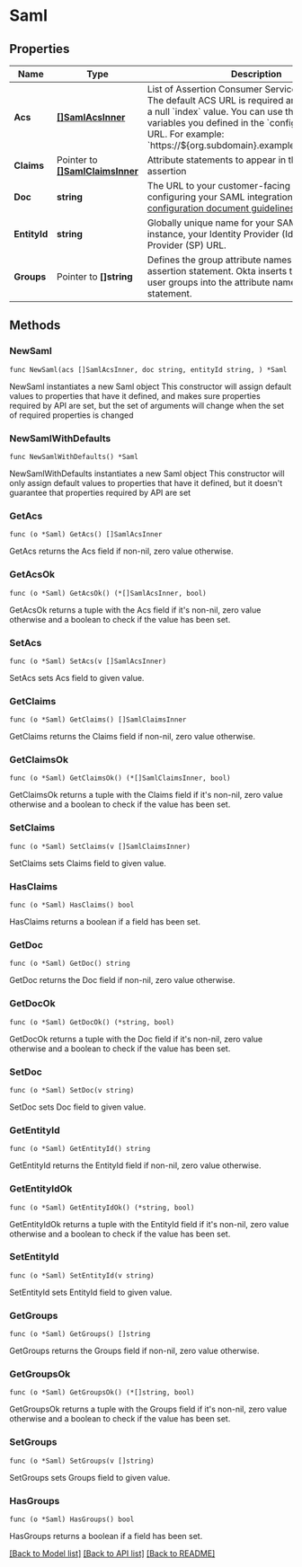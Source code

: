 # Saml

## Properties

Name | Type | Description | Notes
------------ | ------------- | ------------- | -------------
**Acs** | [**[]SamlAcsInner**](SamlAcsInner.md) | List of Assertion Consumer Service (ACS) URLs. The default ACS URL is required and is indicated by a null &#x60;index&#x60; value. You can use the org-level variables you defined in the &#x60;config&#x60; array in the URL. For example: &#x60;https://${org.subdomain}.example.com/saml/login&#x60; | 
**Claims** | Pointer to [**[]SamlClaimsInner**](SamlClaimsInner.md) | Attribute statements to appear in the Okta SAML assertion | [optional] 
**Doc** | **string** | The URL to your customer-facing instructions for configuring your SAML integration. See [Customer configuration document guidelines](https://developer.okta.com/docs/guides/submit-app-prereq/main/#customer-configuration-document-guidelines). | 
**EntityId** | **string** | Globally unique name for your SAML entity. For instance, your Identity Provider (IdP) or Service Provider (SP) URL. | 
**Groups** | Pointer to **[]string** | Defines the group attribute names for the SAML assertion statement. Okta inserts the list of Okta user groups into the attribute names in the statement. | [optional] 

## Methods

### NewSaml

`func NewSaml(acs []SamlAcsInner, doc string, entityId string, ) *Saml`

NewSaml instantiates a new Saml object
This constructor will assign default values to properties that have it defined,
and makes sure properties required by API are set, but the set of arguments
will change when the set of required properties is changed

### NewSamlWithDefaults

`func NewSamlWithDefaults() *Saml`

NewSamlWithDefaults instantiates a new Saml object
This constructor will only assign default values to properties that have it defined,
but it doesn't guarantee that properties required by API are set

### GetAcs

`func (o *Saml) GetAcs() []SamlAcsInner`

GetAcs returns the Acs field if non-nil, zero value otherwise.

### GetAcsOk

`func (o *Saml) GetAcsOk() (*[]SamlAcsInner, bool)`

GetAcsOk returns a tuple with the Acs field if it's non-nil, zero value otherwise
and a boolean to check if the value has been set.

### SetAcs

`func (o *Saml) SetAcs(v []SamlAcsInner)`

SetAcs sets Acs field to given value.


### GetClaims

`func (o *Saml) GetClaims() []SamlClaimsInner`

GetClaims returns the Claims field if non-nil, zero value otherwise.

### GetClaimsOk

`func (o *Saml) GetClaimsOk() (*[]SamlClaimsInner, bool)`

GetClaimsOk returns a tuple with the Claims field if it's non-nil, zero value otherwise
and a boolean to check if the value has been set.

### SetClaims

`func (o *Saml) SetClaims(v []SamlClaimsInner)`

SetClaims sets Claims field to given value.

### HasClaims

`func (o *Saml) HasClaims() bool`

HasClaims returns a boolean if a field has been set.

### GetDoc

`func (o *Saml) GetDoc() string`

GetDoc returns the Doc field if non-nil, zero value otherwise.

### GetDocOk

`func (o *Saml) GetDocOk() (*string, bool)`

GetDocOk returns a tuple with the Doc field if it's non-nil, zero value otherwise
and a boolean to check if the value has been set.

### SetDoc

`func (o *Saml) SetDoc(v string)`

SetDoc sets Doc field to given value.


### GetEntityId

`func (o *Saml) GetEntityId() string`

GetEntityId returns the EntityId field if non-nil, zero value otherwise.

### GetEntityIdOk

`func (o *Saml) GetEntityIdOk() (*string, bool)`

GetEntityIdOk returns a tuple with the EntityId field if it's non-nil, zero value otherwise
and a boolean to check if the value has been set.

### SetEntityId

`func (o *Saml) SetEntityId(v string)`

SetEntityId sets EntityId field to given value.


### GetGroups

`func (o *Saml) GetGroups() []string`

GetGroups returns the Groups field if non-nil, zero value otherwise.

### GetGroupsOk

`func (o *Saml) GetGroupsOk() (*[]string, bool)`

GetGroupsOk returns a tuple with the Groups field if it's non-nil, zero value otherwise
and a boolean to check if the value has been set.

### SetGroups

`func (o *Saml) SetGroups(v []string)`

SetGroups sets Groups field to given value.

### HasGroups

`func (o *Saml) HasGroups() bool`

HasGroups returns a boolean if a field has been set.


[[Back to Model list]](../README.md#documentation-for-models) [[Back to API list]](../README.md#documentation-for-api-endpoints) [[Back to README]](../README.md)


